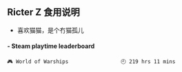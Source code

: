 ## Ricter Z 食用说明
- 喜欢猫猫，是个冇猫孤儿

<!-- steam-box start -->
#### - Steam playtime leaderboard
```text
🎮 World of Warships                 🕘 219 hrs 11 mins
```
<!-- Powered by https://github.com/YouEclipse/steam-box . -->
<!-- steam-box end -->
